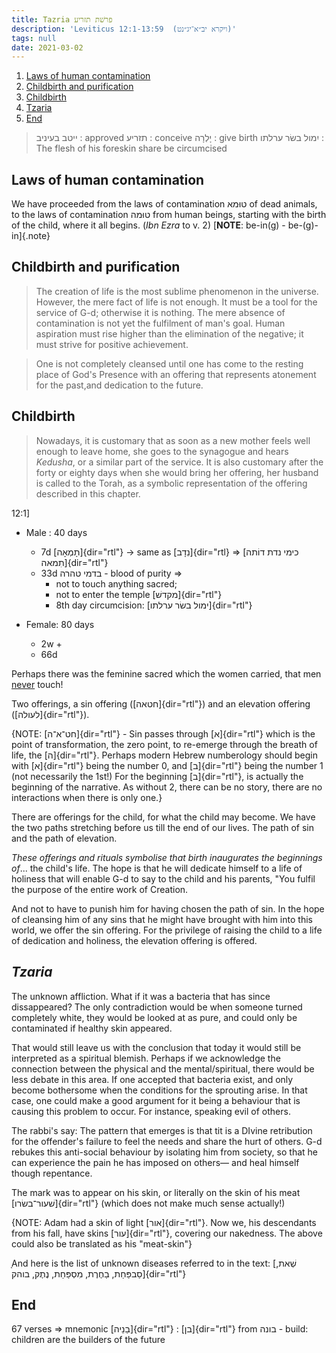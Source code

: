 ```yaml
---
title: Tazria פרשׁת תזריע
description: 'Leviticus 12:1-13:59  (ויקרא יב״א־יג״נט)'
tags: null
date: 2021-03-02
---
```


1. [Laws of human contamination](#laws-of-human-contamination)
2. [Childbirth and purification](#childbirth-and-purification)
3. [Childbirth](#childbirth)
4. [Tzaria](#tzaria)
5. [End](#end)

> ייטב בעיניב : approved
> תזריע : conceive
> יָלְרָה : give birth
> יִמול בשׂר ערלתו : The flesh of his foreskin share be circumcised

## Laws of human contamination

We have proceeded from the laws of contamination טוּמא of dead animals, to the laws of contamination טוּמה from human beings, starting with the birth of the child, where it all begins. (_Ibn Ezra_ to v. 2) [**NOTE**: be-in(g) - be-(g)-in]{.note}

## Childbirth and purification

> The creation of life is the most sublime phenomenon in the universe. However, the mere fact of life is not enough. It must be a tool for the service of G-d; otherwise it is nothing. The mere absence of contamination is not yet the fulfilment of man's goal. Human aspiration must rise higher than the elimination of the negative; it must strive for positive achievement.

> One is not completely cleansed until one has come to the resting place of God's Presence with an offering that represents atonement for the past,and dedication to the future.

## Childbirth

> Nowadays, it is customary that as soon as a new mother feels well enough to leave home, she goes to the synagogue and hears _Kedusha_, or a similar part of the service. It is also customary after the forty or eighty days when she would bring her offering, her husband is called to the Torah, as a symbolic representation of the offering described in this chapter.

12:1]  

- Male : 40 days
  - 7d [תָמְאָה]{dir="rtl"} -> same as [נִדָב]{dir="rtl} => [כימי נדת דוֹתה תִמאה]{dir="rtl"}
  - 33d בדמי טהרה - blood of purity =>
    - not to touch anything sacred;
    - not to enter the temple [מקדשׁ]{dir="rtl"}
    - 8th day circumcision: [ימול בשׂר ערלתו]{dir="rtl"}

- Female: 80 days
  - 2w +
  - 66d

Perhaps there was the feminine sacred which the women carried, that men <span style="text-decoration: underline">never</span> touch!

Two offerings, a sin offering ([חטאה]{dir="rtl"}) and an elevation offering ([לעולה]{dir="rtl"}).

<p class="note">
{NOTE: [חט־א־ה]{dir="rtl"} - Sin passes through [א]{dir="rtl"} which is the point of transformation, the zero point, to re-emerge through the breath of life, the [ה]{dir="rtl"}. Perhaps modern Hebrew numberology should begin with [א]{dir="rtl"} being the number 0, and [ב]{dir="rtl"} being the number 1 (not necessarily the 1st!) For the beginning [ב]{dir="rtl"}, is actually the beginning of the narrative. As without 2, there can be no story, there are no interactions when there is only one.}
</p>

There are offerings for the child, for what the child may become. We have the two paths stretching before us till the end of our lives. The path of sin and the path of elevation.

_These offerings and rituals symbolise that birth inaugurates the beginnings of_... the child's life. The hope is that he will dedicate himself to a life of holiness that will enable G-d to say to the child and his parents, "You fulfil the purpose of the entire work of Creation.

And not to have to punish him for having chosen the path of sin. In the hope of cleansing him of any sins that he might have brought with him into this world, we offer the sin offering. For the privilege of raising the child to a life of dedication and holiness, the elevation offering is offered.

## <i>Tzaria</i>

The unknown affliction. What if it was a bacteria that has since dissappeared? The only contradiction would be when someone turned completely white, they would be looked at as pure, and could only be contaminated if healthy skin appeared.

That would still leave us with the conclusion that today it would still be interpreted as a spiritual blemish. Perhaps if we acknowledge the connection between the physical and the mental/spiritual, there would be less debate in this area. If one accepted that bacteria exist, and only become bothersome when the conditions for the sprouting arise. In that case, one could make a good argument for it being a behaviour that is causing this problem to occur. For instance, speaking evil of others.

The rabbi's say: The pattern that emerges is that tit is a DIvine retribution for the offender's failure to feel the needs and share the hurt of others. G-d rebukes this anti-social behaviour by isolating him from society, so that he can experience the pain he has imposed on others&mdash; and heal himself though repentance.

The mark was to appear on his skin, or literally on the skin of his meat [שׁעור־בשׂרו]{dir="rtl"} (which does not make much sense actually!)

<p class="note">
{NOTE: Adam had a skin of light [אור]{dir="rtl"}. Now we, his descendants from his fall, have skins [עור]{dir="rtl"}, covering our nakedness. The above could also be translated as his "meat-skin"}
</p>

ָAnd here is the list of unknown diseases referred to in the text: [שְׁאת, סַבפַּחַת, בַחֶרֶת, מִסְפַּחַת, נֶתֶק, בוהק]{dir="rtl"}

## End

67 verses => mnemonic [בַנֵיה]{dir="rtl"} : [בן]{dir="rtl"} from בונה - build: children are the builders of the future

